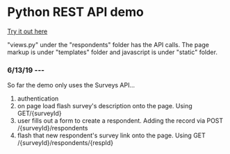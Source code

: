# Python REST API demo

[Try it out here](https://restful-respondent.herokuapp.com/)

"views.py" under the "respondents" folder has the API calls. 
The page markup is under "templates" folder and javascript is under "static" folder. 

### 6/13/19 --- 

So far the demo only uses the Surveys API...

1. authentication 
2. on page load flash survey's description onto the page. Using GET/{surveyId}
3. user fills out a form to create a respondent. Adding the record via POST /{surveyId}/respondents
4. flash that new respondent's survey link onto the page. Using GET /{surveyId}/respondents/{respId} 

